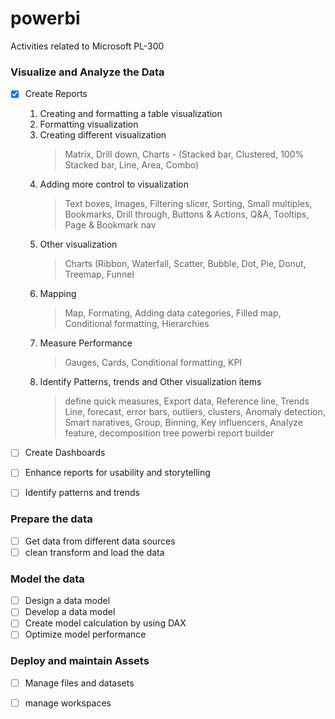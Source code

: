 # powerbi
Activities related to Microsoft PL-300


### Visualize and Analyze the Data
- [x] Create Reports
  1. Creating and formatting a table visualization
  2. Formatting visualization
  3. Creating different visualization 
      >Matrix, Drill down, Charts - (Stacked bar, Clustered, 100% Stacked bar, Line, Area, Combo)
  4. Adding more control to visualization
      >Text boxes, Images, Filtering slicer, Sorting, Small multiples, Bookmarks, Drill through, Buttons & Actions, Q&A, Tooltips, Page & Bookmark nav
  5. Other visualization
      >Charts (Ribbon, Waterfall, Scatter, Bubble, Dot, Pie, Donut, Treemap, Funnel 
  6. Mapping
      >Map, Formating, Adding data categories, Filled map, Conditional formatting, Hierarchies
  7. Measure Performance
      >Gauges, Cards, Conditional formatting, KPI 
  8. Identify Patterns, trends and Other visualization items
      >define quick measures, Export data, Reference line, Trends Line, forecast, error bars, outliers, clusters, Anomaly detection, Smart naratives,         Group, Binning, Key influencers, Analyze feature, decomposition tree
      >powerbi report builder 
     
- [ ] Create Dashboards
- [ ] Enhance reports for usability and storytelling
- [ ] Identify patterns and trends

### Prepare the data
- [ ] Get data from different data sources
- [ ] clean transform and load the data

### Model the data
- [ ] Design a data model
- [ ] Develop a data model
- [ ] Create model calculation by  using DAX
- [ ] Optimize model performance

### Deploy and maintain Assets
- [ ] Manage files and datasets
- [ ] manage workspaces


